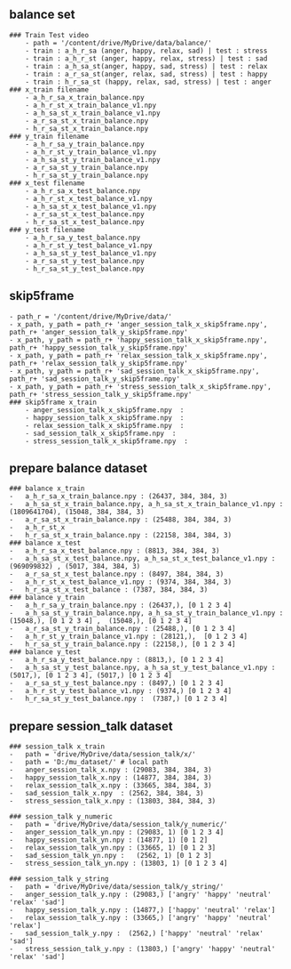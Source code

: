 ## balance set
	### Train Test video
		- path = '/content/drive/MyDrive/data/balance/'
		- train : a_h_r_sa (anger, happy, relax, sad) | test : stress
		- train : a_h_r_st (anger, happy, relax, stress) | test : sad
		- train : a_h_sa_st(anger, happy, sad, stress) | test : relax
		- train : a_r_sa_st(anger, relax, sad, stress) | test : happy
		- train : h_r_sa_st (happy, relax, sad, stress) | test : anger
	### x_train filename 
		- a_h_r_sa_x_train_balance.npy
		- a_h_r_st_x_train_balance_v1.npy
		- a_h_sa_st_x_train_balance_v1.npy
		- a_r_sa_st_x_train_balance.npy
		- h_r_sa_st_x_train_balance.npy	
	### y_train filename 
		- a_h_r_sa_y_train_balance.npy
		- a_h_r_st_y_train_balance_v1.npy
		- a_h_sa_st_y_train_balance_v1.npy
		- a_r_sa_st_y_train_balance.npy
		- h_r_sa_st_y_train_balance.npy
	### x_test filename 
		- a_h_r_sa_x_test_balance.npy
		- a_h_r_st_x_test_balance_v1.npy
		- a_h_sa_st_x_test_balance_v1.npy
		- a_r_sa_st_x_test_balance.npy
		- h_r_sa_st_x_test_balance.npy
	### y_test filename 
		- a_h_r_sa_y_test_balance.npy
		- a_h_r_st_y_test_balance_v1.npy
		- a_h_sa_st_y_test_balance_v1.npy
		- a_r_sa_st_y_test_balance.npy
		- h_r_sa_st_y_test_balance.npy
	
## skip5frame
	- path_r = '/content/drive/MyDrive/data/'
	- x_path, y_path = path_r+ 'anger_session_talk_x_skip5frame.npy', path_r+ 'anger_session_talk_y_skip5frame.npy'
	- x_path, y_path = path_r+ 'happy_session_talk_x_skip5frame.npy', path_r+ 'happy_session_talk_y_skip5frame.npy'
	- x_path, y_path = path_r+ 'relax_session_talk_x_skip5frame.npy', path_r+ 'relax_session_talk_y_skip5frame.npy'
	- x_path, y_path = path_r+ 'sad_session_talk_x_skip5frame.npy', path_r+ 'sad_session_talk_y_skip5frame.npy'
	- x_path, y_path = path_r+ 'stress_session_talk_x_skip5frame.npy', path_r+ 'stress_session_talk_y_skip5frame.npy'
	### skip5frame x_train
		- anger_session_talk_x_skip5frame.npy  :
		- happy_session_talk_x_skip5frame.npy  :
		- relax_session_talk_x_skip5frame.npy  :
		- sad_session_talk_x_skip5frame.npy  :
		- stress_session_talk_x_skip5frame.npy  :
	
## prepare balance dataset
	### balance x_train
	-	a_h_r_sa_x_train_balance.npy : (26437, 384, 384, 3)
	-	a_h_sa_st_x_train_balance.npy, a_h_sa_st_x_train_balance_v1.npy : (1809641704), (15048, 384, 384, 3)
	-	a_r_sa_st_x_train_balance.npy : (25488, 384, 384, 3)
	-	a_h_r_st_x
	-	h_r_sa_st_x_train_balance.npy : (22158, 384, 384, 3)
	### balance x_test
	-	a_h_r_sa_x_test_balance.npy : (8813, 384, 384, 3)
	-	a_h_sa_st_x_test_balance.npy, a_h_sa_st_x_test_balance_v1.npy : (969099832) , (5017, 384, 384, 3)
	-	a_r_sa_st_x_test_balance.npy : (8497, 384, 384, 3)
	-	a_h_r_st_x_test_balance_v1.npy : (9374, 384, 384, 3)
	-	h_r_sa_st_x_test_balance : (7387, 384, 384, 3)
	### balance y_train
	-	a_h_r_sa_y_train_balance.npy : (26437,), [0 1 2 3 4]
	-	a_h_sa_st_y_train_balance.npy, a_h_sa_st_y_train_balance_v1.npy : (15048,), [0 1 2 3 4] ,  (15048,), [0 1 2 3 4]
	-	a_r_sa_st_y_train_balance.npy : (25488,), [0 1 2 3 4]
	-	a_h_r_st_y_train_balance_v1.npy : (28121,),  [0 1 2 3 4]
	-	h_r_sa_st_y_train_balance.npy : (22158,), [0 1 2 3 4]
	### balance y_test
	-	a_h_r_sa_y_test_balance.npy : (8813,), [0 1 2 3 4]
	-	a_h_sa_st_y_test_balance.npy, a_h_sa_st_y_test_balance_v1.npy : (5017,), [0 1 2 3 4], (5017,) [0 1 2 3 4]
	-	a_r_sa_st_y_test_balance.npy : (8497,) [0 1 2 3 4]
	-	a_h_r_st_y_test_balance_v1.npy : (9374,) [0 1 2 3 4]
	-	h_r_sa_st_y_test_balance.npy :  (7387,) [0 1 2 3 4]
 
## prepare session_talk dataset
	### session_talk x_train
	-	path = 'drive/MyDrive/data/session_talk/x/'
	-	path = 'D:/mu_dataset/' # local path
	-	anger_session_talk_x.npy : (29083, 384, 384, 3)
	-	happy_session_talk_x.npy : (14877, 384, 384, 3)
	-	relax_session_talk_x.npy : (33665, 384, 384, 3)
	-	sad_session_talk_x.npy  : (2562, 384, 384, 3)
	-	stress_session_talk_x.npy : (13803, 384, 384, 3)
	
	### session_talk y_numeric
	-	path = 'drive/MyDrive/data/session_talk/y_numeric/'
	-	anger_session_talk_yn.npy : (29083, 1) [0 1 2 3 4]
	-	happy_session_talk_yn.npy : (14877, 1) [0 1 2]
	-	relax_session_talk_yn.npy : (33665, 1) [0 1 2 3]
	-	sad_session_talk_yn.npy : 	(2562, 1) [0 1 2 3]
	-	stress_session_talk_yn.npy : (13803, 1) [0 1 2 3 4]
	
	### session_talk y_string
	-	path = 'drive/MyDrive/data/session_talk/y_string/'	
	-	anger_session_talk_y.npy : (29083,) ['angry' 'happy' 'neutral' 'relax' 'sad']
	-	happy_session_talk_y.npy : (14877,) ['happy' 'neutral' 'relax']
	-	relax_session_talk_y.npy : (33665,) ['angry' 'happy' 'neutral' 'relax']
	-	sad_session_talk_y.npy :  (2562,) ['happy' 'neutral' 'relax' 'sad']
	-	stress_session_talk_y.npy : (13803,) ['angry' 'happy' 'neutral' 'relax' 'sad']